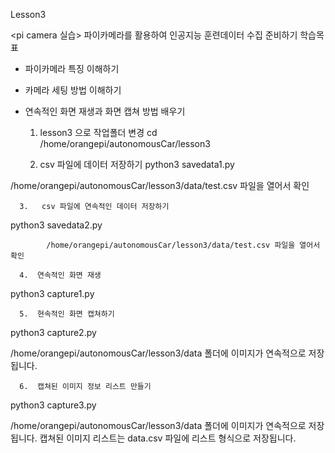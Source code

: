 Lesson3

<pi camera 실습>
파이카메라를 활용하여 인공지능 훈련데이터 수집 준비하기
학습목표
-	파이카메라 특징 이해하기
-	카메라 세팅 방법 이해하기
-	연속적인 화면 재생과 화면 캡쳐 방법 배우기

      1.   lesson3 으로 작업폴더 변경
cd /home/orangepi/autonomousCar/lesson3 

      2.   csv 파일에 데이터 저장하기
python3 savedata1.py

/home/orangepi/autonomousCar/lesson3/data/test.csv 파일을 열어서 확인

      3.   csv 파일에 연속적인 데이터 저장하기
python3 savedata2.py

            /home/orangepi/autonomousCar/lesson3/data/test.csv 파일을 열어서 확인

      4.  연속적인 화면 재생
python3 capture1.py


      5.  현속적인 화면 캡쳐하기
python3 capture2.py

/home/orangepi/autonomousCar/lesson3/data 폴더에 이미지가 연속적으로 저장됩니다. 

      6.  캡쳐된 이미지 정보 리스트 만들기
python3 capture3.py

/home/orangepi/autonomousCar/lesson3/data 폴더에 이미지가 연속적으로 저장됩니다. 캡쳐된 이미지 리스트는 data.csv 파일에 리스트 형식으로 저장됩니다.

